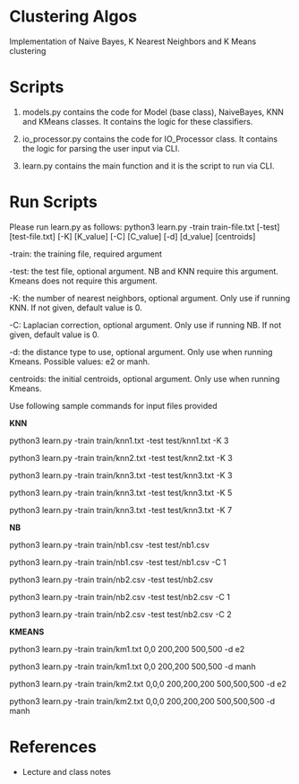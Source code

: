# Clustering Algos
Implementation of Naive Bayes, K Nearest Neighbors and K Means clustering

# Scripts

1. models.py contains the code for Model (base class), NaiveBayes, KNN and KMeans classes. It contains the logic for these classifiers.

2. io_processor.py contains the code for IO_Processor class. It contains the logic for parsing the user input via CLI.

3. learn.py contains the main function and it is the script to run via CLI.

# Run Scripts
Please run learn.py as follows:
python3 learn.py -train train-file.txt [-test] [test-file.txt] [-K] [K_value] [-C] [C_value] [-d] [d_value] [centroids]


-train: the training file, required argument

-test: the test file, optional argument. NB and KNN require this argument. 
       Kmeans does not require this argument.

-K: the number of nearest neighbors, optional argument. Only use if running 
    KNN. If not given, default value is 0.

-C: Laplacian correction, optional argument. Only use if running NB. If not 
    given, default value is 0.

-d: the distance type to use, optional argument. Only use when running 
    Kmeans. Possible values: e2 or manh. 

centroids: the initial centroids, optional argument. Only use when running 
            Kmeans.


Use following sample commands for input files provided

**KNN**

python3 learn.py -train train/knn1.txt -test test/knn1.txt -K 3

python3 learn.py -train train/knn2.txt -test test/knn2.txt -K 3

python3 learn.py -train train/knn3.txt -test test/knn3.txt -K 3

python3 learn.py -train train/knn3.txt -test test/knn3.txt -K 5

python3 learn.py -train train/knn3.txt -test test/knn3.txt -K 7

**NB**

python3 learn.py -train train/nb1.csv -test test/nb1.csv

python3 learn.py -train train/nb1.csv -test test/nb1.csv -C 1

python3 learn.py -train train/nb2.csv -test test/nb2.csv

python3 learn.py -train train/nb2.csv -test test/nb2.csv -C 1  

python3 learn.py -train train/nb2.csv -test test/nb2.csv -C 2

**KMEANS**

python3 learn.py -train train/km1.txt 0,0 200,200 500,500 -d e2

python3 learn.py -train train/km1.txt 0,0 200,200 500,500 -d manh

python3 learn.py -train train/km2.txt 0,0,0 200,200,200 500,500,500 -d e2

python3 learn.py -train train/km2.txt 0,0,0 200,200,200 500,500,500 -d manh


# References
- Lecture and class notes
